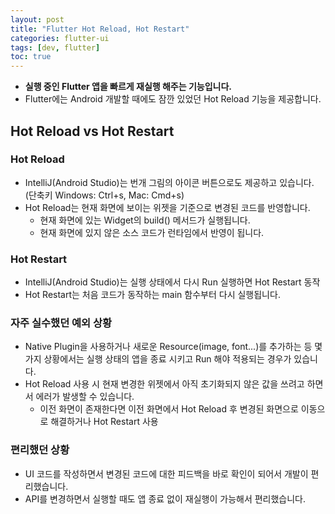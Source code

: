 ```yaml
---
layout: post
title: "Flutter Hot Reload, Hot Restart"
categories: flutter-ui
tags: [dev, flutter]
toc: true
---
```


- **실행 중인 Flutter 앱을 빠르게 재실행 해주는 기능입니다.**
- Flutter에는 Android 개발할 때에도 잠깐 있었던 Hot Reload 기능을 제공합니다.

## Hot Reload vs Hot Restart

### Hot Reload
- IntelliJ(Android Studio)는 번개 그림의 아이콘 버튼으로도 제공하고 있습니다. (단축키 Windows: Ctrl+s, Mac: Cmd+s)
- Hot Reload는 현재 화면에 보이는 위젯을 기준으로 변경된 코드를 반영합니다.
  - 현재 화면에 있는 Widget의 build() 메서드가 실행됩니다.
  - 현재 화면에 있지 않은 소스 코드가 런타임에서 반영이 됩니다.

### Hot Restart
- IntelliJ(Android Studio)는 실행 상태에서 다시 Run 실행하면 Hot Restart 동작
- Hot Restart는 처음 코드가 동작하는 main 함수부터 다시 실행됩니다.

### 자주 실수했던 예외 상황
- Native Plugin을 사용하거나 새로운 Resource(image, font...)를 추가하는 등 몇가지 상황에서는 실행 상태의 앱을 종료 시키고 Run 해야 적용되는 경우가 있습니다.
- Hot Reload 사용 시 현재 변경한 위젯에서 아직 초기화되지 않은 값을 쓰려고 하면서 에러가 발생할 수 있습니다.
  - 이전 화면이 존재한다면 이전 화면에서 Hot Reload 후 변경된 화면으로 이동으로 해결하거나 Hot Restart 사용

### 편리했던 상황
- UI 코드를 작성하면서 변경된 코드에 대한 피드백을 바로 확인이 되어서 개발이 편리했습니다.
- API를 변경하면서 실행할 때도 앱 종료 없이 재실행이 가능해서 편리했습니다.
